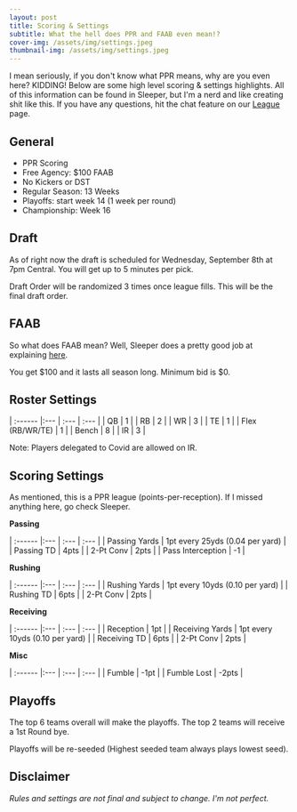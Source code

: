 ```yaml
---
layout: post
title: Scoring & Settings
subtitle: What the hell does PPR and FAAB even mean!?
cover-img: /assets/img/settings.jpeg
thumbnail-img: /assets/img/settings.jpeg
---
```


I mean seriously, if you don't know what PPR means, why are you even here? KIDDING! Below are some high level scoring & settings highlights. All of this information can be found in Sleeper, but I'm a nerd and like creating shit like this. If you have any questions, hit the chat feature on our [League](https://sleeper.app/leagues/728678177018347520) page.

## General
- PPR Scoring
- Free Agency: $100 FAAB
- No Kickers or DST
- Regular Season: 13 Weeks
- Playoffs: start week 14 (1 week per round)
- Championship: Week 16

## Draft
As of right now the draft is scheduled for Wednesday, September 8th at 7pm Central. You will get up to 5 minutes per pick.

Draft Order will be randomized 3 times once league fills. This will be the final draft order.

## FAAB
So what does FAAB mean? Well, Sleeper does a pretty good job at explaining [here](https://support.sleeper.app/en/articles/1876040-how-does-faab-bidding-work).

You get $100 and it lasts all season long. Minimum bid is $0.



## Roster Settings

| :------ |:--- | :--- | :--- |
| QB | 1 |
| RB | 2 |
| WR | 3 | 
| TE | 1 |
| Flex (RB/WR/TE) | 1 |
| Bench | 8 |
| IR | 3 |

Note: Players delegated to Covid are allowed on IR.


## Scoring Settings
As mentioned, this is a PPR league (points-per-reception). If I missed anything here, go check Sleeper.

**Passing**

| :------ |:--- | :--- | :--- |
| Passing Yards | 1pt every 25yds (0.04 per yard) |
| Passing TD | 4pts |
| 2-Pt Conv | 2pts |
| Pass Interception | -1 |

**Rushing**

| :------ |:--- | :--- | :--- |
| Rushing Yards | 1pt every 10yds (0.10 per yard) |
| Rushing TD | 6pts |
| 2-Pt Conv | 2pts |

**Receiving**

| :------ |:--- | :--- | :--- |
| Reception | 1pt |
| Receiving Yards | 1pt every 10yds (0.10 per yard) |
| Receiving TD | 6pts |
| 2-Pt Conv | 2pts |

**Misc**

| :------ |:--- | :--- | :--- |
| Fumble | -1pt |
| Fumble Lost | -2pts |

## Playoffs
The top 6 teams overall will make the playoffs. The top 2 teams will receive a 1st Round bye.

Playoffs will be re-seeded (Highest seeded team always plays lowest seed).

## Disclaimer
_Rules and settings are not final and subject to change. I'm not perfect._